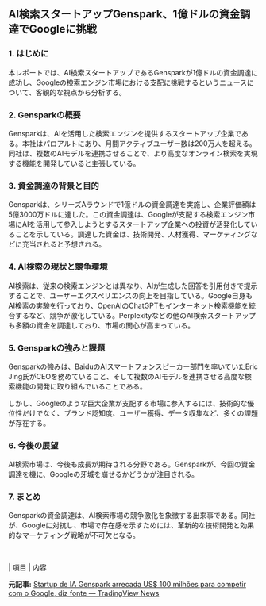 ## AI検索スタートアップGenspark、1億ドルの資金調達でGoogleに挑戦

### 1. はじめに

本レポートでは、AI検索スタートアップであるGensparkが1億ドルの資金調達に成功し、Googleの検索エンジン市場における支配に挑戦するというニュースについて、客観的な視点から分析する。

### 2. Gensparkの概要

Gensparkは、AIを活用した検索エンジンを提供するスタートアップ企業である。本社はパロアルトにあり、月間アクティブユーザー数は200万人を超える。同社は、複数のAIモデルを連携させることで、より高度なオンライン検索を実現する機能を開発していると主張している。

### 3. 資金調達の背景と目的

Gensparkは、シリーズAラウンドで1億ドルの資金調達を実施し、企業評価額は5億3000万ドルに達した。この資金調達は、Googleが支配する検索エンジン市場にAIを活用して参入しようとするスタートアップ企業への投資が活発化していることを示している。調達した資金は、技術開発、人材獲得、マーケティングなどに充当されると予想される。

### 4. AI検索の現状と競争環境

AI検索は、従来の検索エンジンとは異なり、AIが生成した回答を引用付きで提示することで、ユーザーエクスペリエンスの向上を目指している。Google自身もAI検索の実験を行っており、OpenAIのChatGPTもインターネット検索機能を統合するなど、競争が激化している。Perplexityなどの他のAI検索スタートアップも多額の資金を調達しており、市場の関心が高まっている。

### 5. Gensparkの強みと課題

Gensparkの強みは、BaiduのAIスマートフォンスピーカー部門を率いていたEric Jing氏がCEOを務めていること、そして複数のAIモデルを連携させる高度な検索機能の開発に取り組んでいることである。

しかし、Googleのような巨大企業が支配する市場に参入するには、技術的な優位性だけでなく、ブランド認知度、ユーザー獲得、データ収集など、多くの課題が存在する。

### 6. 今後の展望

AI検索市場は、今後も成長が期待される分野である。Gensparkが、今回の資金調達を機に、Googleの牙城を崩せるかどうかが注目される。

### 7. まとめ

Gensparkの資金調達は、AI検索市場の競争激化を象徴する出来事である。同社が、Googleに対抗し、市場で存在感を示すためには、革新的な技術開発と効果的なマーケティング戦略が不可欠となる。

<br>

| 項目 | 内容 

**元記事:** [Startup de IA Genspark arrecada US$ 100 milhões para competir com o Google, diz fonte — TradingView News](https://br.tradingview.com/news/reuters.com,2025:newsml_L2N3PC0JY:0/)